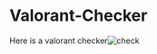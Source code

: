 # Valorant-Checker

Here is a valorant checker![check](https://user-images.githubusercontent.com/108634523/177431692-979649ad-46f7-4d6e-a3c3-65877e719f78.png)
